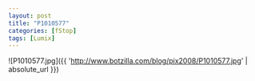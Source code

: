 ```yaml
---
layout: post
title: "P1010577"
categories: [fStop]
tags: [Lumix]
---
```



![P1010577.jpg]({{ 'http://www.botzilla.com/blog/pix2008/P1010577.jpg' | absolute_url }})


